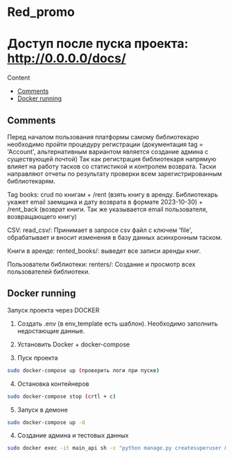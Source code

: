 # Red_promo


# Доступ после пуска проекта: http://0.0.0.0/docs/


Content
* [Comments](#Comments)
* [Docker running](#Dockerrunning)
## Comments

Перед началом пользования платформы самому библиотекарю необходимо пройти процедуру регистрации (документация tag = 'Account', альтернативным вариантом является создание админа с существующей почтой)
Так как регистрация библиотекаря напрямую влияет на работу тасков со статистикой и контролем возврата.
Таски направляют отчеты по результату проверки всем зарегистрированным библиотекарям.

Tag books: crud по книгам + /rent (взять книгу в аренду. Библиотекарь укажет email заемщика и дату возврата в формате 2023-10-30)
                          + /rent_back (возврат книги. Так же указывается email пользователя, возвращающего книгу)


CSV: read_csv/: Принимает в запросе csv файл с ключем 'file', обрабатывает и вносит изменения в базу данных асинхронным таском.

Книги в аренде: rented_books/: выведет все записи аренды книг.

Пользователи библиотеки: renters/: Создание и просмотр всех пользователей библиотеки.





## Docker running
Запуск проекта через DOCKER

1. Создать .env (в env_template есть шаблон). Необходимо заполнить недостающие данные.

2. Установить Docker + docker-compose

3. Пуск проекта
```bash
sudo docker-compose up (проверить логи при пуске)
```
4. Остановка контейнеров
```bash
sudo docker-compose stop (crtl + c)
```
5. Запуск в демоне
```bash
sudo docker-compose up -d 
```
4. Создание админа и тестовых данных
```bash
sudo docker exec -it main_api sh -c "python manage.py createsuperuser && python manage.py create_data"

```
